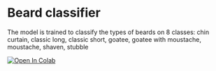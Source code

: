 # Beard classifier
The model is trained to classify the types of beards on 8 classes: chin curtain, classic long, classic short, goatee, goatee with moustache, moustache, shaven, stubble

[![Open In Colab](https://colab.research.google.com/assets/colab-badge.svg)](https://colab.research.google.com/drive/1hmqy2cPtpfC5TqYwi5S0LrQ_c7pFSsE-)
